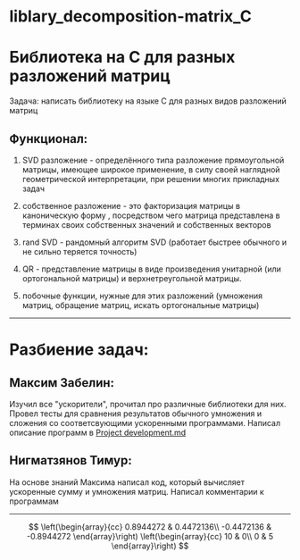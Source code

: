 # liblary_decomposition-matrix_C
# Библиотека на С для разных разложений матриц

Задача: написать библиотеку на языке С для разных видов разложений матриц

## Функционал:

1) SVD разложение - определённого типа разложение прямоугольной матрицы, имеющее широкое применение, в силу своей наглядной геометрической интерпретации, при решении многих прикладных задач

2) собственное разложение - это факторизация матрицы в каноническую форму , посредством чего матрица представлена ​​в терминах своих собственных значений и собственных векторов 

3) rand SVD - рандомный алгоритм SVD (работает быстрее обычного и не сильно теряется точность)

4) QR - представление матрицы в виде произведения унитарной (или ортогональной матрицы) и верхнетреугольной матрицы.

5) побочные функции, нужные для этих разложений (умножения матриц, обращение матриц, искать ортогональные матрицы)

--------------------

# Разбиение задач:

## Максим Забелин:

Изучил все "ускорители", прочитал про различные библиотеки для них. Провел тесты для сравнения результатов обычного умножения и сложения со соответсвующими
ускоренными программами. Написал описание программ в [Project development.md](https://github.com/t1ps9/liblary_decomposition-matrix_-/blob/main/Project%20development.md)

## Нигматзянов Тимур:

На основе знаний Максима написал код, который вычисляет ускоренные сумму и умножения матриц. Написал комментарии к программам

-------------------
$$
\left(\begin{array}{cc} 
0.8944272 & 0.4472136\\
-0.4472136 & -0.8944272
\end{array}\right)
\left(\begin{array}{cc} 
10 & 0\\ 
0 & 5
\end{array}\right)
$$ 
